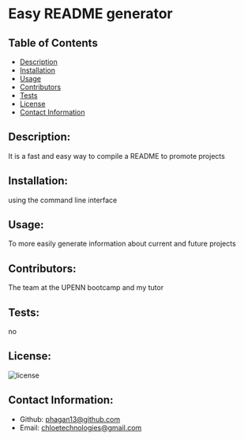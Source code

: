 # Easy README generator
## Table of Contents
- [Description](#description)
- [Installation](#installation)
- [Usage](#usage)
- [Contributors](#contributors)
- [Tests](#tests)
- [License](#license)
- [Contact Information](#contact-information)

## Description:
It is a fast and easy way to compile a README to promote projects
## Installation:
using the command line interface
## Usage:
To more easily generate information about current and future projects
## Contributors:
The team at the UPENN bootcamp and my tutor
## Tests:
no
## License:
![license](https://img.shields.io/badge/license-MIT-blue.svg)
## Contact Information:
- Github: [phagan13@github.com](https://github.com/phagan13@github.com)
- Email: [chloetechnologies@gmail.com](user@email.com)